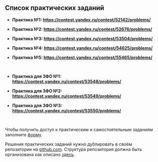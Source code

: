 ## Список практических заданий

- **Практика №1: https://contest.yandex.ru/contest/52142/problems/**

- **Практика №2: https://contest.yandex.ru/contest/52676/problems/**

- **Практика №3: https://contest.yandex.ru/contest/53504/problems/**

- **Практика №4: https://contest.yandex.ru/contest/54625/problems/**

- **Практика №5: https://contest.yandex.ru/contest/55465/problems/**

<br>

- **Практика для ЗФО №1: https://contest.yandex.ru/contest/53548/problems/**

- **Практика для ЗФО №2: https://contest.yandex.ru/contest/53549/problems/**

- **Практика для ЗФО №3: https://contest.yandex.ru/contest/53550/problems/**

<br>

Чтобы получить доступ к практическим и самостоятельным заданиям заполните [форму](https://docs.google.com/forms/d/e/1FAIpQLSeMeLaCDmoZLlHI1ROi0F5p2QcMc_Z8fQ-kqXxd0_T57AuuJQ/viewform?usp=sf_link).

Решения практических заданий нужно дублировать в своём репозитории на [github.com](https://github.com/). Структура репозитория должна быть организована как описано [здесь](./repo_structure.md).

